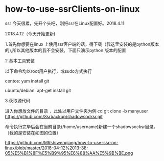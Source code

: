 # how-to-use-ssrClients-on-linux
ssr
今天很累，先开个头吧，刚把ssr在Linux配置好。2018.4.11


2018.4.12（今天开始更新)

1.首先你想要在linux 上使用ssr客户端的话，得下载（我这里安装的是python版本的),所以其他版本的我不会安装，下面只演示python 版本的配置

2.基本工具安装

以下命令均以root用户执行，或sudo方式执行

centos:
yum install git

ubuntu/debian:
apt-get install git

3.获取源代码

进入你想放文件的目录 ，此处以用户文件夹为例
cd
git clone -b manyuser https://github.com/Ssrbackup/shadowsocksr.git

命令执行完毕后会在当前目录(/home/username)新建一个shadowsocksr目录。
（我的是安装在如图的位置）

https://github.com/MRshiwenqiang/how-to-use-ssr-on-linux/blob/master/2018-04-12%2013-38-05%E5%B1%8F%E5%B9%95%E6%88%AA%E5%9B%BE.png
